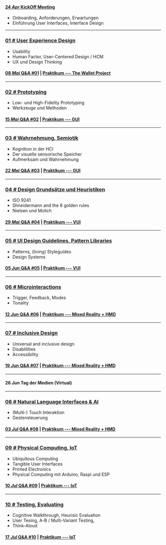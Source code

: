 #### [**24 _Apr_** KickOff Meeting](L00)
- Onboarding, Anforderungen, Erwartungen
- Einführung User Interfaces, Interface Design

---

### [**01 _#_** User Experience Design](L01)  
- Usability
- Human Factor, User-Centered Design / HCM
- UX und Design Thinking

#### [**08 _Mai_** Q&A #01](L01/#-qa-fragen-und-antworten) | [Praktikum --- The Wallet Project](L01/#a--aufgabe-01)

---

### [**02 _#_** Prototyping](L02)  
- Low- und High-Fidelity Prototyping
- Werkzeuge und Methoden


#### [**15 _Mai_** Q&A #02](L02/#-qa-fragen-und-antworten) | [Praktikum --- GUI](L02/#a--aufgabe-02)

---

### [**03 _#_** Wahrnehmung, Semiotik](L03)
- Kognition in der HCI
- Der visuelle sensorische Speicher
- Aufmerksam und Wahrnehmung

#### [**22 _Mai_** Q&A #03](L03/#-qa-fragen-und-antworten) | [Praktikum --- GUI](L03/#a--aufgabe-03)

---

### [**04 _#_** Design Grundsätze und Heuristiken](L04)
- ISO 9241
- Shneidermann and the 8 golden rules
- Nielsen und Molich

#### [**29 _Mai_** Q&A #04](L04/#-qa-fragen-und-antworten) | [Praktikum --- VUI](L04/#a--aufgabe-04)

---

### [**05 _#_** UI Design Guidelines, Pattern Libraries](L05)
- Patterns, (living) Styleguides
- Design Systems

#### [**05 _Jun_** Q&A #05](L05/#-qa-fragen-und-antworten) | [Praktikum --- VUI](L05/#a--aufgabe-05)

---

### [**06 _#_** Microinteractions](L06)
- Trigger, Feedback, Modes
- Tonality

#### [**12 _Jun_** Q&A #06](L06/#-qa-fragen-und-antworten) | [Praktikum --- Mixed Reality + HMD](L06/#a--aufgabe-06)

---

### [**07 _#_** Inclusive Design](L07)
- Universal and inclusive design
- Disablilities
- Accessibility

#### [**19 _Jun_** Q&A #07](L07/#-qa-fragen-und-antworten) | [Praktikum --- Mixed Reality + HMD](L07/#a--aufgabe-07)

---

#### **26 _Jun_** Tag der Medien (Virtual)

---

### [**08 _#_** Natural Language Interfaces & AI](L08)
- (Multi-) Touch Interaktion
- Gestensteuerung

#### [**03 _Jul_** Q&A #08](L08/#-qa-fragen-und-antworten) | [Praktikum --- Mixed Reality + HMD](L08/#a--aufgabe-08)

---

### [**09 _#_** Physical Computing, IoT](L09)
- Ubiquitous Computing
- Tangible User Interfaces
- Printed Electronics
- Physical Computing mit Arduino, Raspi und ESP

#### [**10 _Jul_** Q&A #09](L09/#-qa-fragen-und-antworten) | [Praktikum --- IoT](L09/#a--aufgabe-09)

---

### [**10 _#_** Testing, Evaluating](L10)
- Cognitive Walkthrough, Heurisic Evaluation
- User Tesing, A-B / Multi-Variant Testing, 
- Think-Aloud

#### [**17 _Jul_** Q&A #10](L00/#-qa-fragen-und-antworten) | [Praktikum --- IoT](L10/#a--aufgabe-10)


